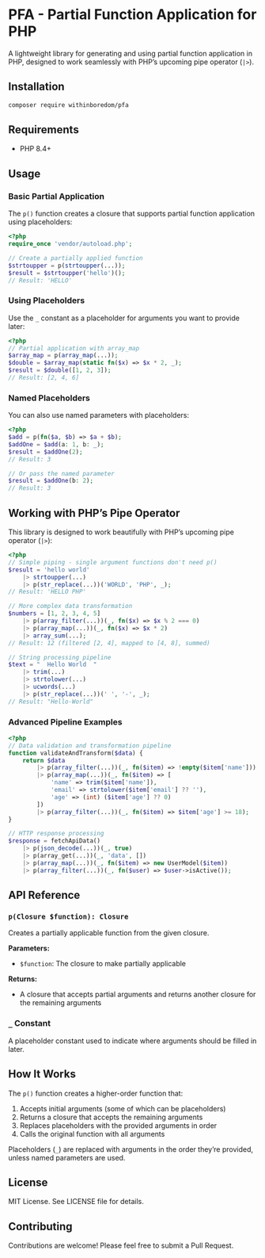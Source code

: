 # PFA - Partial Function Application for PHP

A lightweight library for generating and using partial function application in PHP, designed to work seamlessly with
PHP’s upcoming pipe operator (`|>`).

## Installation

```bash
composer require withinboredom/pfa
```

## Requirements

- PHP 8.4+

## Usage

### Basic Partial Application

The `p()` function creates a closure that supports partial function application using placeholders:

```php
<?php
require_once 'vendor/autoload.php';

// Create a partially applied function
$strtoupper = p(strtoupper(...));
$result = $strtoupper('hello')();
// Result: 'HELLO'
```

### Using Placeholders

Use the `_` constant as a placeholder for arguments you want to provide later:

```php
<?php
// Partial application with array_map
$array_map = p(array_map(...));
$double = $array_map(static fn($x) => $x * 2, _);
$result = $double([1, 2, 3]);
// Result: [2, 4, 6]
```

### Named Placeholders

You can also use named parameters with placeholders:

```php
<?php
$add = p(fn($a, $b) => $a + $b);
$addOne = $add(a: 1, b: _);
$result = $addOne(2);
// Result: 3

// Or pass the named parameter
$result = $addOne(b: 2);
// Result: 3
```

## Working with PHP’s Pipe Operator

This library is designed to work beautifully with PHP’s upcoming pipe operator (`|>`):

```php
<?php
// Simple piping - single argument functions don't need p()
$result = 'hello world'
    |> strtoupper(...)
    |> p(str_replace(...))('WORLD', 'PHP', _);
// Result: 'HELLO PHP'

// More complex data transformation
$numbers = [1, 2, 3, 4, 5]
    |> p(array_filter(...))(_, fn($x) => $x % 2 === 0)
    |> p(array_map(...))(_, fn($x) => $x * 2)
    |> array_sum(...);
// Result: 12 (filtered [2, 4], mapped to [4, 8], summed)

// String processing pipeline
$text = "  Hello World  "
    |> trim(...)
    |> strtolower(...)
    |> ucwords(...)
    |> p(str_replace(...))(' ', '-', _);
// Result: "Hello-World"
```

### Advanced Pipeline Examples

```php
<?php
// Data validation and transformation pipeline
function validateAndTransform($data) {
    return $data
        |> p(array_filter(...))(_, fn($item) => !empty($item['name']))
        |> p(array_map(...))(_, fn($item) => [
            'name' => trim($item['name']),
            'email' => strtolower($item['email'] ?? ''),
            'age' => (int) ($item['age'] ?? 0)
        ])
        |> p(array_filter(...))(_, fn($item) => $item['age'] >= 18);
}

// HTTP response processing
$response = fetchApiData()
    |> p(json_decode(...))(_, true)
    |> p(array_get(...))(_, 'data', [])
    |> p(array_map(...))(_, fn($item) => new UserModel($item))
    |> p(array_filter(...))(_, fn($user) => $user->isActive());
```

## API Reference

### `p(Closure $function): Closure`

Creates a partially applicable function from the given closure.

**Parameters:**

- `$function`: The closure to make partially applicable

**Returns:**

- A closure that accepts partial arguments and returns another closure for the remaining arguments

### `_` Constant

A placeholder constant used to indicate where arguments should be filled in later.

## How It Works

The `p()` function creates a higher-order function that:

1. Accepts initial arguments (some of which can be placeholders)
2. Returns a closure that accepts the remaining arguments
3. Replaces placeholders with the provided arguments in order
4. Calls the original function with all arguments

Placeholders (`_`) are replaced with arguments in the order they’re provided, unless named parameters are used.

## License

MIT License. See LICENSE file for details.

## Contributing

Contributions are welcome! Please feel free to submit a Pull Request.
